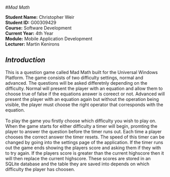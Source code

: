 #_Mad Math_

**Student Name:** Christopher Weir </br>
**Student ID:** G00309429 </br>
**Course:** Software Development </br>
**Current Year:** 4th Year </br>
**Module:** Mobile Application Development </br>
**Lecturer:** Martin Kenirons </br>

## _Introduction_
This is a question game called Mad Math built for the Universal Windows Platform. The game consists of two difficulty settings, normal and advanced. The questions will be asked differetnly
depending on the difficulty. Normal will present the player with an equation and allow them to choose true of false if the equations answer is coreect or not. Advanced will present the player
with an equation again but without the operation being visible, the player must choose the right operator that corresponds with the equation.<br><br>
To play the game you firstly choose which difficulty you wish to play on. When the game starts for either difficulty a timer will begin, promting the player
to answer the question before the timer runs out. Each time a player chooses the correct answer the timer resets. The speed of this timer can be changed by going into the settings
page of the application. If the timer runs out the game ends showing the players score and asking them if they with to try again. If the players score is greater than the current highscore then 
it will then replace the current highscore. These scores are stored in an SQLite database and the table they are saved into depends
on which difficulty the player has choosen.
